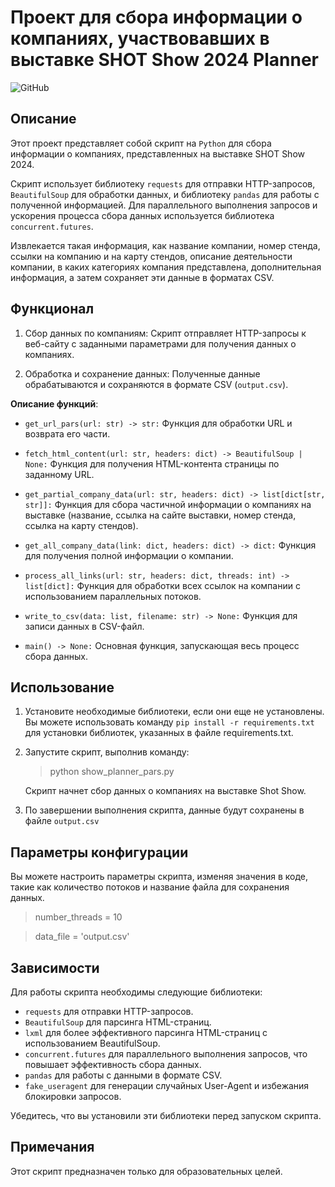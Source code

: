 # Проект для сбора информации о компаниях, участвовавших в выставке SHOT Show 2024 Planner

![GitHub](https://img.shields.io/github/license/ANT050/Company_Data_From_Exhibition_freelancing?color=green&label=MIT%20License)

## Описание

Этот проект представляет собой скрипт на `Python` для сбора информации о компаниях, представленных на выставке SHOT Show 2024.

Скрипт использует библиотеку `requests` для отправки HTTP-запросов, `BeautifulSoup` для обработки данных,
и библиотеку `pandas` для работы с полученной информацией. Для параллельного выполнения запросов
и ускорения процесса сбора данных используется библиотека `concurrent.futures`.

Извлекается такая информация, как название компании, номер стенда, ссылки на компанию и на карту стендов,
описание деятельности компании, в каких категориях компания представлена, дополнительная информация,
а затем сохраняет эти данные в форматах CSV.

## Функционал

1. Сбор данных по компаниям: Скрипт отправляет HTTP-запросы к веб-сайту с заданными параметрами для получения данных о компаниях.

2. Обработка и сохранение данных: Полученные данные обрабатываются и сохраняются в формате CSV (`output.csv`).

__Описание функций__:

- `get_url_pars(url: str) -> str:` Функция для обработки URL и возврата его части.

- `fetch_html_content(url: str, headers: dict) -> BeautifulSoup | None:` Функция для получения HTML-контента страницы по заданному URL.

- `get_partial_company_data(url: str, headers: dict) -> list[dict[str, str]]:` Функция для сбора частичной информации о компаниях на выставке 
   (название, ссылка на сайте выставки, номер стенда, ссылка на карту стендов).

- `get_all_company_data(link: dict, headers: dict) -> dict:` Функция для получения полной информации о компании.

- `process_all_links(url: str, headers: dict, threads: int) -> list[dict]:` Функция для обработки всех ссылок на компании с использованием параллельных потоков.

- `write_to_csv(data: list, filename: str) -> None:` Функция для записи данных в CSV-файл.

- `main() -> None:` Основная функция, запускающая весь процесс сбора данных.

## Использование

1. Установите необходимые библиотеки, если они еще не установлены. Вы можете использовать команду 
   `pip install -r requirements.txt` для установки библиотек, указанных в файле requirements.txt.

2. Запустите скрипт, выполнив команду:

   > python show_planner_pars.py
   
   Скрипт начнет сбор данных о компаниях на выставке Shot Show.

3. По завершении выполнения скрипта, данные будут сохранены в файле `output.csv`

## Параметры конфигурации

Вы можете настроить параметры скрипта, изменяя значения в коде, такие как количество потоков и название файла для сохранения данных.

   > number_threads = 10

   > data_file = 'output.csv'
   
## Зависимости

Для работы скрипта необходимы следующие библиотеки:

- `requests` для отправки HTTP-запросов.
- `BeautifulSoup` для парсинга HTML-страниц.
- `lxml` для более эффективного парсинга HTML-страниц с использованием BeautifulSoup.
- `concurrent.futures` для параллельного выполнения запросов, что повышает эффективность сбора данных.
- `pandas` для работы с данными в формате CSV.
- `fake_useragent` для генерации случайных User-Agent и избежания блокировки запросов.

Убедитесь, что вы установили эти библиотеки перед запуском скрипта.

## Примечания

Этот скрипт предназначен только для образовательных целей.